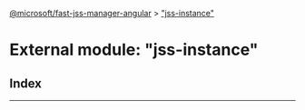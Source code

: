 [@microsoft/fast-jss-manager-angular](../README.md) > ["jss-instance"](../modules/_jss_instance_.md)

# External module: "jss-instance"

## Index

---

